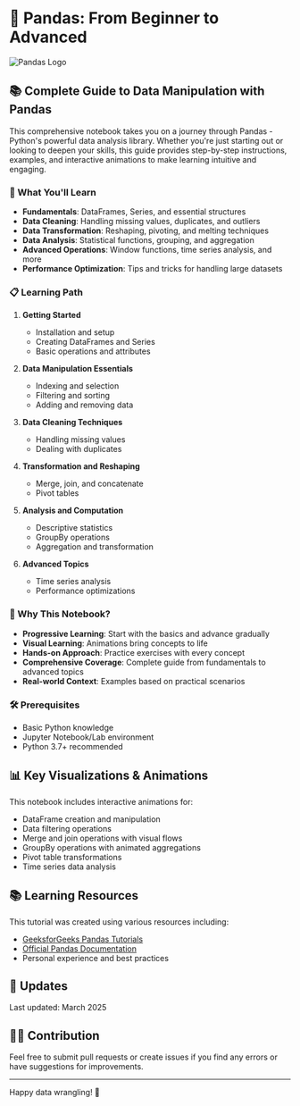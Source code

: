 #  🐼 Pandas: From Beginner to Advanced

![Pandas Logo](https://pandas.pydata.org/static/img/pandas_white.svg) 

## 📚 Complete Guide to Data Manipulation with Pandas 

This comprehensive notebook takes you on a journey through Pandas - Python's powerful data analysis library. Whether you're just starting out or looking to deepen your skills, this guide provides step-by-step instructions, examples, and interactive animations to make learning intuitive and engaging.

### 🎯 What You'll Learn

- **Fundamentals**: DataFrames, Series, and essential structures
- **Data Cleaning**: Handling missing values, duplicates, and outliers
- **Data Transformation**: Reshaping, pivoting, and melting techniques
- **Data Analysis**: Statistical functions, grouping, and aggregation
- **Advanced Operations**: Window functions, time series analysis, and more
- **Performance Optimization**: Tips and tricks for handling large datasets

### 📋 Learning Path
 
1. **Getting Started**
   - Installation and setup
   - Creating DataFrames and Series
   - Basic operations and attributes

2. **Data Manipulation Essentials**
   - Indexing and selection
   - Filtering and sorting
   - Adding and removing data

3. **Data Cleaning Techniques**
   - Handling missing values
   - Dealing with duplicates

4. **Transformation and Reshaping**
   - Merge, join, and concatenate
   - Pivot tables 

5. **Analysis and Computation**
   - Descriptive statistics
   - GroupBy operations
   - Aggregation and transformation

6. **Advanced Topics**
   - Time series analysis
   - Performance optimizations



### 🌟 Why This Notebook?

- **Progressive Learning**: Start with the basics and advance gradually
- **Visual Learning**: Animations bring concepts to life
- **Hands-on Approach**: Practice exercises with every concept
- **Comprehensive Coverage**: Complete guide from fundamentals to advanced topics
- **Real-world Context**: Examples based on practical scenarios

### 🛠️ Prerequisites

- Basic Python knowledge
- Jupyter Notebook/Lab environment
- Python 3.7+ recommended

## 📊 Key Visualizations & Animations

This notebook includes interactive animations for:
- DataFrame creation and manipulation
- Data filtering operations
- Merge and join operations with visual flows
- GroupBy operations with animated aggregations
- Pivot table transformations
- Time series data analysis

## 📚 Learning Resources

This tutorial was created using various resources including:

- [GeeksforGeeks Pandas Tutorials](https://www.geeksforgeeks.org/pandas-tutorial/)
- [Official Pandas Documentation](https://pandas.pydata.org/docs/)
- Personal experience and best practices

## 🔄 Updates

Last updated: March 2025

## 👨‍💻 Contribution

Feel free to submit pull requests or create issues if you find any errors or have suggestions for improvements.

---

Happy data wrangling! 🐼
